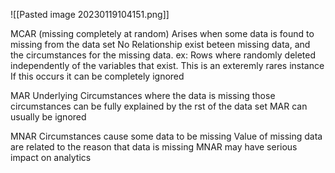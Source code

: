 ![[Pasted image 20230119104151.png]]

MCAR (missing completely at random)
	Arises when some data is found to missing from the data set
	No Relationship exist beteen missing data, and the circumstances for the missing data. 
	ex: Rows where randomly deleted independently of the variables that exist.
	This is an exteremly rares instance
	If this occurs it can be completely ignored

MAR 
	Underlying Circumstances where the data is missing
	those circumstances can be fully explained by the rst of the data set
	MAR can usually be ignored

 MNAR
	 Circumstances cause some data to be missing 
	 Value of missing data are related to the reason that data is missing 
	 MNAR may have serious impact on analytics


